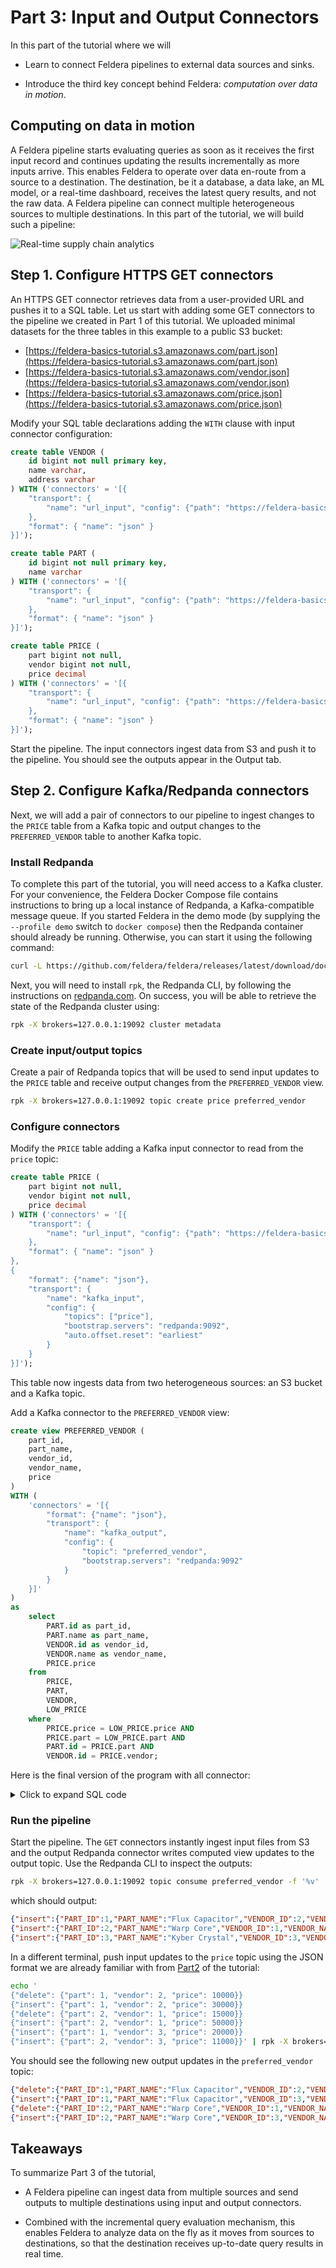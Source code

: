 # Part 3: Input and Output Connectors

In this part of the tutorial where we will

- Learn to connect Feldera pipelines to external data sources and sinks.

- Introduce the third key concept behind Feldera: *computation over data in
  motion*.

## Computing on data in motion

A Feldera pipeline starts evaluating queries as soon as it receives
the first input record and continues updating the results incrementally as more
inputs arrive.  This enables Feldera to operate over data en-route from a source
to a destination.  The destination, be it a database, a data lake, an ML model,
or a real-time dashboard, receives the latest query results, and not the raw
data.  A Feldera pipeline can connect multiple heterogeneous sources
to multiple destinations.  In this part of the tutorial, we will build such a
pipeline:

![Real-time supply chain analytics](supply-chain-analytics.png)

## Step 1. Configure HTTPS GET connectors

An HTTPS GET connector retrieves data from a user-provided URL and pushes it to a
SQL table.  Let us start with adding some GET connectors to the pipeline we
created in Part 1 of this tutorial.  We uploaded minimal datasets for the three
tables in this example to a public S3 bucket:

- [https://feldera-basics-tutorial.s3.amazonaws.com/part.json](https://feldera-basics-tutorial.s3.amazonaws.com/part.json)
- [https://feldera-basics-tutorial.s3.amazonaws.com/vendor.json](https://feldera-basics-tutorial.s3.amazonaws.com/vendor.json)
- [https://feldera-basics-tutorial.s3.amazonaws.com/price.json](https://feldera-basics-tutorial.s3.amazonaws.com/price.json)

Modify your SQL table declarations adding the `WITH` clause with input connector configuration:

```sql
create table VENDOR (
    id bigint not null primary key,
    name varchar,
    address varchar
) WITH ('connectors' = '[{
    "transport": {
        "name": "url_input", "config": {"path": "https://feldera-basics-tutorial.s3.amazonaws.com/vendor.json"}
    },
    "format": { "name": "json" }
}]');

create table PART (
    id bigint not null primary key,
    name varchar
) WITH ('connectors' = '[{
    "transport": {
        "name": "url_input", "config": {"path": "https://feldera-basics-tutorial.s3.amazonaws.com/part.json"  }
    },
    "format": { "name": "json" }
}]');

create table PRICE (
    part bigint not null,
    vendor bigint not null,
    price decimal
) WITH ('connectors' = '[{
    "transport": {
        "name": "url_input", "config": {"path": "https://feldera-basics-tutorial.s3.amazonaws.com/price.json"  }
    },
    "format": { "name": "json" }
}]');
```

Start the pipeline.  The input connectors ingest data from S3 and push it to the pipeline.
You should see the outputs appear in the Output tab.

## Step 2. Configure Kafka/Redpanda connectors

Next, we will add a pair of connectors to our pipeline to ingest changes to the `PRICE`
table from a Kafka topic and output changes to the `PREFERRED_VENDOR` table to
another Kafka topic.

### Install Redpanda

To complete this part of the tutorial, you will need access to a Kafka cluster.  For your
convenience, the Feldera Docker Compose file contains instructions to bring up a local
instance of Redpanda, a Kafka-compatible message queue.  If you started Feldera
in the demo mode (by supplying the `--profile demo` switch to `docker compose`) then
the Redpanda container should already be running.  Otherwise, you can start it
using the following command:

```bash
curl -L https://github.com/feldera/feldera/releases/latest/download/docker-compose.yml | docker compose -f - up redpanda
```

Next, you will need to install `rpk`, the Redpanda CLI, by following the instructions on
[redpanda.com](https://docs.redpanda.com/current/get-started/rpk-install/).  On
success, you will be able to retrieve the state of the Redpanda cluster using:

```bash
rpk -X brokers=127.0.0.1:19092 cluster metadata
```

### Create input/output topics

Create a pair of Redpanda topics that will be used to send input updates
to the `PRICE` table and receive output changes from the `PREFERRED_VENDOR` view.

```bash
rpk -X brokers=127.0.0.1:19092 topic create price preferred_vendor
```

### Configure connectors

Modify the `PRICE` table adding a Kafka input connector to read from the `price` topic:

```sql
create table PRICE (
    part bigint not null,
    vendor bigint not null,
    price decimal
) WITH ('connectors' = '[{
    "transport": {
        "name": "url_input", "config": {"path": "https://feldera-basics-tutorial.s3.amazonaws.com/price.json"  }
    },
    "format": { "name": "json" }
},
{
    "format": {"name": "json"},
    "transport": {
        "name": "kafka_input",
        "config": {
            "topics": ["price"],
            "bootstrap.servers": "redpanda:9092",
            "auto.offset.reset": "earliest"
        }
    }
}]');
```

This table now ingests data from two heterogeneous sources: an S3 bucket and a Kafka topic.

Add a Kafka connector to the `PREFERRED_VENDOR` view:

```sql
create view PREFERRED_VENDOR (
    part_id,
    part_name,
    vendor_id,
    vendor_name,
    price
)
WITH (
    'connectors' = '[{
        "format": {"name": "json"},
        "transport": {
            "name": "kafka_output",
            "config": {
                "topic": "preferred_vendor",
                "bootstrap.servers": "redpanda:9092"
            }
        }
    }]'
)
as
    select
        PART.id as part_id,
        PART.name as part_name,
        VENDOR.id as vendor_id,
        VENDOR.name as vendor_name,
        PRICE.price
    from
        PRICE,
        PART,
        VENDOR,
        LOW_PRICE
    where
        PRICE.price = LOW_PRICE.price AND
        PRICE.part = LOW_PRICE.part AND
        PART.id = PRICE.part AND
        VENDOR.id = PRICE.vendor;
```

Here is the final version of the program with all connector:

<details>
<summary>Click to expand SQL code</summary>

```sql
create table VENDOR (
    id bigint not null primary key,
    name varchar,
    address varchar
) WITH ('connectors' = '[{
    "transport": {
        "name": "url_input", "config": {"path": "https://feldera-basics-tutorial.s3.amazonaws.com/vendor.json"}
    },
    "format": { "name": "json" }
}]');

create table PART (
    id bigint not null primary key,
    name varchar
) WITH ('connectors' = '[{
    "transport": {
        "name": "url_input", "config": {"path": "https://feldera-basics-tutorial.s3.amazonaws.com/part.json"  }
    },
    "format": { "name": "json" }
}]');

create table PRICE (
    part bigint not null,
    vendor bigint not null,
    price decimal
) WITH ('connectors' = '[{
    "transport": {
        "name": "url_input", "config": {"path": "https://feldera-basics-tutorial.s3.amazonaws.com/price.json"  }
    },
    "format": { "name": "json" }
},
{
    "format": {"name": "json"},
    "transport": {
        "name": "kafka_input",
        "config": {
            "topics": ["price"],
            "bootstrap.servers": "redpanda:9092",
            "auto.offset.reset": "earliest"
        }
    }
}]');

-- Lowest available price for each part across all vendors.
create view LOW_PRICE (
    part,
    price
) as
    select part, MIN(price) as price from PRICE group by part;

-- Lowest available price for each part along with part and vendor details.
create view PREFERRED_VENDOR (
    part_id,
    part_name,
    vendor_id,
    vendor_name,
    price
)
WITH (
    'connectors' = '[{
        "format": {"name": "json"},
        "transport": {
            "name": "kafka_output",
            "config": {
                "topic": "preferred_vendor",
                "bootstrap.servers": "redpanda:9092"
            }
        }
    }]'
)
as
    select
        PART.id as part_id,
        PART.name as part_name,
        VENDOR.id as vendor_id,
        VENDOR.name as vendor_name,
        PRICE.price
    from
        PRICE,
        PART,
        VENDOR,
        LOW_PRICE
    where
        PRICE.price = LOW_PRICE.price AND
        PRICE.part = LOW_PRICE.part AND
        PART.id = PRICE.part AND
        VENDOR.id = PRICE.vendor;
```
</details>

### Run the pipeline

Start the pipeline.
The `GET` connectors instantly ingest input files from S3 and the output
Redpanda connector writes computed view updates to the output topic.  Use the
Redpanda CLI to inspect the outputs:

```bash
rpk -X brokers=127.0.0.1:19092 topic consume preferred_vendor -f '%v'
```

which should output:

```json
{"insert":{"PART_ID":1,"PART_NAME":"Flux Capacitor","VENDOR_ID":2,"VENDOR_NAME":"HyperDrive Innovations","PRICE":"10000"}}
{"insert":{"PART_ID":2,"PART_NAME":"Warp Core","VENDOR_ID":1,"VENDOR_NAME":"Gravitech Dynamics","PRICE":"15000"}}
{"insert":{"PART_ID":3,"PART_NAME":"Kyber Crystal","VENDOR_ID":3,"VENDOR_NAME":"DarkMatter Devices","PRICE":"9000"}}
```

In a different terminal, push input updates to the `price` topic using the JSON
format we are already familiar with from [Part2](part2.md) of the tutorial:

```bash
echo '
{"delete": {"part": 1, "vendor": 2, "price": 10000}}
{"insert": {"part": 1, "vendor": 2, "price": 30000}}
{"delete": {"part": 2, "vendor": 1, "price": 15000}}
{"insert": {"part": 2, "vendor": 1, "price": 50000}}
{"insert": {"part": 1, "vendor": 3, "price": 20000}}
{"insert": {"part": 2, "vendor": 3, "price": 11000}}' | rpk -X brokers=127.0.0.1:19092 topic produce price -f '%v'
```

You should see the following new output updates in the `preferred_vendor` topic:

```json
{"delete":{"PART_ID":1,"PART_NAME":"Flux Capacitor","VENDOR_ID":2,"VENDOR_NAME":"HyperDrive Innovations","PRICE":"10000"}}
{"insert":{"PART_ID":1,"PART_NAME":"Flux Capacitor","VENDOR_ID":3,"VENDOR_NAME":"DarkMatter Devices","PRICE":"20000"}}
{"delete":{"PART_ID":2,"PART_NAME":"Warp Core","VENDOR_ID":1,"VENDOR_NAME":"Gravitech Dynamics","PRICE":"15000"}}
{"insert":{"PART_ID":2,"PART_NAME":"Warp Core","VENDOR_ID":3,"VENDOR_NAME":"DarkMatter Devices","PRICE":"11000"}}
```

## Takeaways

To summarize Part 3 of the tutorial,

- A Feldera pipeline can ingest data from multiple sources and send outputs to
  multiple destinations using input and output connectors.

- Combined with the incremental query evaluation mechanism, this enables Feldera
  to analyze data on the fly as it moves from sources to destinations, so that
  the destination receives up-to-date query results in real time.
